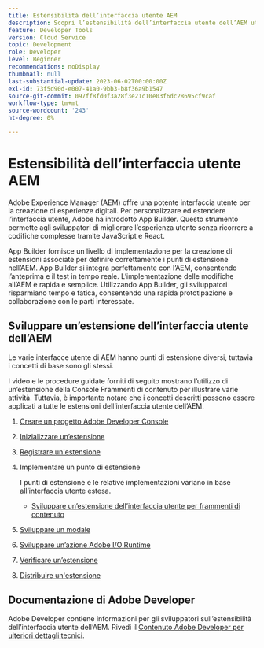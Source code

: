 ```yaml
---
title: Estensibilità dell’interfaccia utente AEM
description: Scopri l’estensibilità dell’interfaccia utente dell’AEM utilizzando App Builder per creare estensioni.
feature: Developer Tools
version: Cloud Service
topic: Development
role: Developer
level: Beginner
recommendations: noDisplay
thumbnail: null
last-substantial-update: 2023-06-02T00:00:00Z
exl-id: 73f5d90d-e007-41a0-9bb3-b8f36a9b1547
source-git-commit: 097ff8fd0f3a28f3e21c10e03f6dc28695cf9caf
workflow-type: tm+mt
source-wordcount: '243'
ht-degree: 0%

---
```


# Estensibilità dell’interfaccia utente AEM

Adobe Experience Manager (AEM) offre una potente interfaccia utente per la creazione di esperienze digitali. Per personalizzare ed estendere l’interfaccia utente, Adobe ha introdotto App Builder. Questo strumento permette agli sviluppatori di migliorare l’esperienza utente senza ricorrere a codifiche complesse tramite JavaScript e React.

App Builder fornisce un livello di implementazione per la creazione di estensioni associate per definire correttamente i punti di estensione nell’AEM. App Builder si integra perfettamente con l’AEM, consentendo l’anteprima e il test in tempo reale. L’implementazione delle modifiche all’AEM è rapida e semplice. Utilizzando App Builder, gli sviluppatori risparmiano tempo e fatica, consentendo una rapida prototipazione e collaborazione con le parti interessate.

## Sviluppare un’estensione dell’interfaccia utente dell’AEM

Le varie interfacce utente di AEM hanno punti di estensione diversi, tuttavia i concetti di base sono gli stessi.

I video e le procedure guidate forniti di seguito mostrano l’utilizzo di un’estensione della Console Frammenti di contenuto per illustrare varie attività. Tuttavia, è importante notare che i concetti descritti possono essere applicati a tutte le estensioni dell’interfaccia utente dell’AEM.

1. [Creare un progetto Adobe Developer Console](./adobe-developer-console-project.md)
1. [Inizializzare un’estensione](./app-initialization.md)
1. [Registrare un&#39;estensione](./extension-registration.md)
1. Implementare un punto di estensione

   I punti di estensione e le relative implementazioni variano in base all’interfaccia utente estesa.

   + [Sviluppare un’estensione dell’interfaccia utente per frammenti di contenuto](./content-fragments/overview.md)

1. [Sviluppare un modale](./modal.md)
1. [Sviluppare un’azione Adobe I/O Runtime](./runtime-action.md)
1. [Verificare un’estensione](./verify.md)
1. [Distribuire un&#39;estensione](./deploy.md)

## Documentazione di Adobe Developer

Adobe Developer contiene informazioni per gli sviluppatori sull’estensibilità dell’interfaccia utente dell’AEM. Rivedi il [Contenuto Adobe Developer per ulteriori dettagli tecnici](https://developer.adobe.com/uix/docs/).
